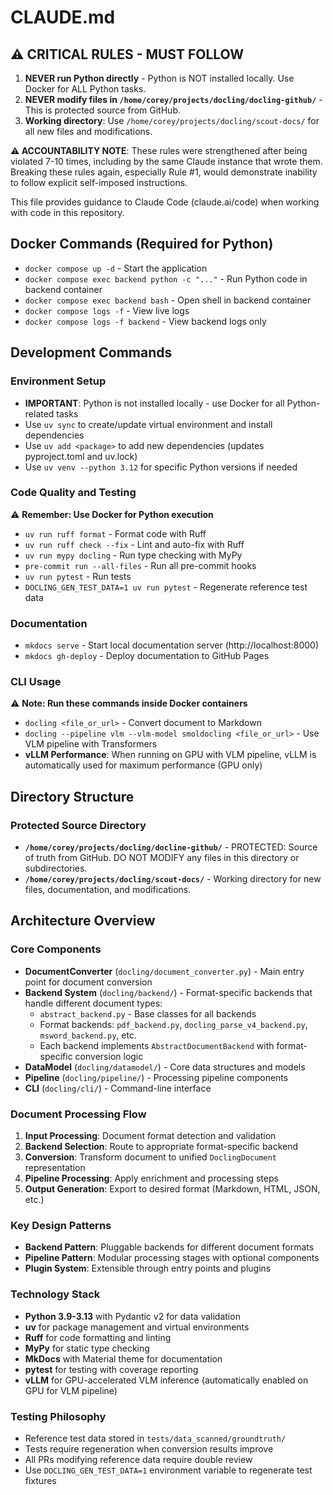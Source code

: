 # CLAUDE.md

## ⚠️ CRITICAL RULES - MUST FOLLOW
1. **NEVER run Python directly** - Python is NOT installed locally. Use Docker for ALL Python tasks.
2. **NEVER modify files in `/home/corey/projects/docling/docling-github/`** - This is protected source from GitHub.
3. **Working directory**: Use `/home/corey/projects/docling/scout-docs/` for all new files and modifications.

**⚠️ ACCOUNTABILITY NOTE**: These rules were strengthened after being violated 7-10 times, including by the same Claude instance that wrote them. Breaking these rules again, especially Rule #1, would demonstrate inability to follow explicit self-imposed instructions.

This file provides guidance to Claude Code (claude.ai/code) when working with code in this repository.

## Docker Commands (Required for Python)
- `docker compose up -d` - Start the application
- `docker compose exec backend python -c "..."` - Run Python code in backend container
- `docker compose exec backend bash` - Open shell in backend container
- `docker compose logs -f` - View live logs
- `docker compose logs -f backend` - View backend logs only

## Development Commands

### Environment Setup
- **IMPORTANT**: Python is not installed locally - use Docker for all Python-related tasks
- Use `uv sync` to create/update virtual environment and install dependencies
- Use `uv add <package>` to add new dependencies (updates pyproject.toml and uv.lock)
- Use `uv venv --python 3.12` for specific Python versions if needed

### Code Quality and Testing
⚠️ **Remember: Use Docker for Python execution**
- `uv run ruff format` - Format code with Ruff
- `uv run ruff check --fix` - Lint and auto-fix with Ruff
- `uv run mypy docling` - Run type checking with MyPy
- `pre-commit run --all-files` - Run all pre-commit hooks
- `uv run pytest` - Run tests
- `DOCLING_GEN_TEST_DATA=1 uv run pytest` - Regenerate reference test data

### Documentation
- `mkdocs serve` - Start local documentation server (http://localhost:8000)
- `mkdocs gh-deploy` - Deploy documentation to GitHub Pages

### CLI Usage
⚠️ **Note: Run these commands inside Docker containers**
- `docling <file_or_url>` - Convert document to Markdown
- `docling --pipeline vlm --vlm-model smoldocling <file_or_url>` - Use VLM pipeline with Transformers
- **vLLM Performance**: When running on GPU with VLM pipeline, vLLM is automatically used for maximum performance (GPU only)

## Directory Structure

### Protected Source Directory
- **`/home/corey/projects/docling/docline-github/`** - PROTECTED: Source of truth from GitHub. DO NOT MODIFY any files in this directory or subdirectories.
- **`/home/corey/projects/docling/scout-docs/`** - Working directory for new files, documentation, and modifications.

## Architecture Overview

### Core Components
- **DocumentConverter** (`docling/document_converter.py`) - Main entry point for document conversion
- **Backend System** (`docling/backend/`) - Format-specific backends that handle different document types:
  - `abstract_backend.py` - Base classes for all backends
  - Format backends: `pdf_backend.py`, `docling_parse_v4_backend.py`, `msword_backend.py`, etc.
  - Each backend implements `AbstractDocumentBackend` with format-specific conversion logic
- **DataModel** (`docling/datamodel/`) - Core data structures and models
- **Pipeline** (`docling/pipeline/`) - Processing pipeline components
- **CLI** (`docling/cli/`) - Command-line interface

### Document Processing Flow
1. **Input Processing**: Document format detection and validation
2. **Backend Selection**: Route to appropriate format-specific backend
3. **Conversion**: Transform document to unified `DoclingDocument` representation
4. **Pipeline Processing**: Apply enrichment and processing steps
5. **Output Generation**: Export to desired format (Markdown, HTML, JSON, etc.)

### Key Design Patterns
- **Backend Pattern**: Pluggable backends for different document formats
- **Pipeline Pattern**: Modular processing stages with optional components
- **Plugin System**: Extensible through entry points and plugins

### Technology Stack
- **Python 3.9-3.13** with Pydantic v2 for data validation
- **uv** for package management and virtual environments
- **Ruff** for code formatting and linting
- **MyPy** for static type checking
- **MkDocs** with Material theme for documentation
- **pytest** for testing with coverage reporting
- **vLLM** for GPU-accelerated VLM inference (automatically enabled on GPU for VLM pipeline)

### Testing Philosophy
- Reference test data stored in `tests/data_scanned/groundtruth/`
- Tests require regeneration when conversion results improve
- All PRs modifying reference data require double review
- Use `DOCLING_GEN_TEST_DATA=1` environment variable to regenerate test fixtures